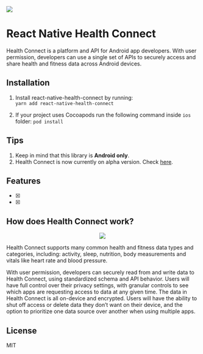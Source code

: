 ![](https://blogger.googleusercontent.com/img/b/R29vZ2xl/AVvXsEipY6Yw77rmZLyC0qKpbNslH1Apc3QhLOl5vx54TBJ5SzGzKFLish7H7Ayq4h_qukNk_KsNb6yN4cnygL3NowDa4QE3pFQFyYuEjJZg1xgcnpoGVbYQ7yX2rduEBPCIlf3u2p0TveNw4L19eF3KKs7utd0tw01aBijNOY6sgwydiHLMwnJihD36pbnM/s1600/Android_HealthConnectLaunch2022_4209x1253.jpg)

# React Native Health Connect

Health Connect is a platform and API for Android app developers. With user permission, developers can use a single set of APIs to securely access and share health and fitness data across Android devices.


## Installation

1. Install react-native-health-connect by running:   
`yarn add react-native-health-connect`

1. If your project uses Cocoapods run the following command inside `ios` folder:
`pod install`


## Tips
1. Keep in mind that this library is **Android only**.
1. Health Connect is now currently on alpha version. Check [here](https://developer.android.com/jetpack/androidx/releases/health-connect).

## Features

- [x] 
- [x]  

## How does Health Connect work?

<center>
  <img src="https://blogger.googleusercontent.com/img/b/R29vZ2xl/AVvXsEi3qBbxPEITrf4OxIUtRHUqiD91La-o6EbnbysxOp6wYrbIy1I2FT7D2yKi7z-kiPxB5im8zixBJkUm8b0Rt620mEWmhIRujsvnefepznmWmtBQR-ohAGmWo8J4MaM1RuH5k5e5E0gi50fou4XXWd9nq4r5Q5ORfK0dKxmQaOC9Fc5xuNxyoOsDUsEo/s1600/image1.png">
</center>


Health Connect supports many common health and fitness data types and categories, including: activity, sleep, nutrition, body measurements and vitals like heart rate and blood pressure.

With user permission, developers can securely read from and write data to Health Connect, using standardized schema and API behavior. Users will have full control over their privacy settings, with granular controls to see which apps are requesting access to data at any given time. The data in Health Connect is all on-device and encrypted. Users will have the ability to shut off access or delete data they don’t want on their device, and the option to prioritize one data source over another when using multiple apps.


## License

MIT
